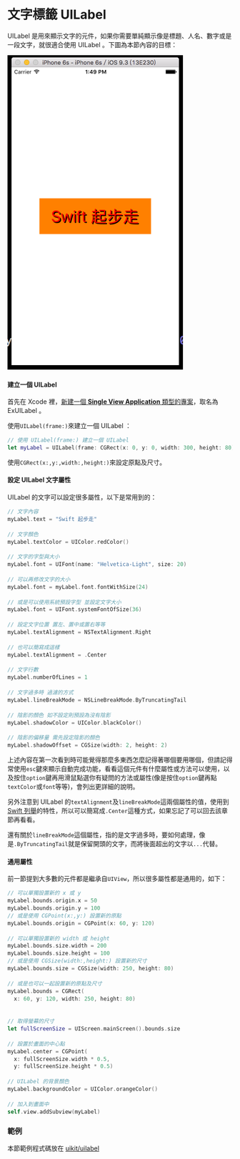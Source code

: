 # 文字標籤 UILabel

UILabel 是用來顯示文字的元件，如果你需要單純顯示像是標題、人名、數字或是一段文字，就很適合使用 UILabel 。下圖為本節內容的目標：

![uilabel01](../images/uikit/uilabel/uilabel01.png)

#### 建立一個 UILabel

首先在 Xcode 裡，[新建一個 **Single View Application** 類型的專案](../more/open_project.md#create_a_new_project)，取名為 ExUILabel 。

使用`UILabel(frame:)`來建立一個 UILabel ：

```swift
// 使用 UILabel(frame:) 建立一個 UILabel
let myLabel = UILabel(frame: CGRect(x: 0, y: 0, width: 300, height: 80))

```

使用`CGRect(x:,y:,width:,height:)`來設定原點及尺寸。

#### 設定 UILabel 文字屬性

UILabel 的文字可以設定很多屬性，以下是常用到的：

```swift
// 文字內容
myLabel.text = "Swift 起步走"

// 文字顏色
myLabel.textColor = UIColor.redColor()

// 文字的字型與大小
myLabel.font = UIFont(name: "Helvetica-Light", size: 20)

// 可以再修改文字的大小
myLabel.font = myLabel.font.fontWithSize(24)

// 或是可以使用系統預設字型 並設定文字大小
myLabel.font = UIFont.systemFontOfSize(36)

// 設定文字位置 置左、置中或置右等等
myLabel.textAlignment = NSTextAlignment.Right

// 也可以簡寫成這樣
myLabel.textAlignment = .Center

// 文字行數
myLabel.numberOfLines = 1

// 文字過多時 過濾的方式
myLabel.lineBreakMode = NSLineBreakMode.ByTruncatingTail

// 陰影的顏色 如不設定則預設為沒有陰影
myLabel.shadowColor = UIColor.blackColor()

// 陰影的偏移量 需先設定陰影的顏色
myLabel.shadowOffset = CGSize(width: 2, height: 2)

```

上述內容在第一次看到時可能覺得那麼多東西怎麼記得著哪個要用哪個，但請記得常使用`esc`鍵來顯示自動完成功能，看看這個元件有什麼屬性或方法可以使用，以及按住`option`鍵再用滑鼠點選你有疑問的方法或屬性(像是按住`option`鍵再點`textColor`或`font`等等)，會列出更詳細的說明。

另外注意到 UILabel 的`textAlignment`及`lineBreakMode`這兩個屬性的值，使用到 [Swift 列舉](../ch2/enumerations.md)的特性，所以可以簡寫成`.Center`這種方式，如果忘記了可以回去該章節再看看。

還有關於`lineBreakMode`這個屬性，指的是文字過多時，要如何處理，像是`.ByTruncatingTail`就是保留開頭的文字，而將後面超出的文字以`...`代替。

#### 通用屬性

前一節提到大多數的元件都是繼承自`UIView`，所以很多屬性都是通用的，如下：

```swift
// 可以單獨設置新的 x 或 y
myLabel.bounds.origin.x = 50
myLabel.bounds.origin.y = 100
// 或是使用 CGPoint(x:,y:) 設置新的原點
myLabel.bounds.origin = CGPoint(x: 60, y: 120)

// 可以單獨設置新的 width 或 height
myLabel.bounds.size.width = 200
myLabel.bounds.size.height = 100
// 或是使用 CGSize(width:,height:) 設置新的尺寸
myLabel.bounds.size = CGSize(width: 250, height: 80)

// 或是也可以一起設置新的原點及尺寸
myLabel.bounds = CGRect(
  x: 60, y: 120, width: 250, height: 80)


// 取得螢幕的尺寸
let fullScreenSize = UIScreen.mainScreen().bounds.size

// 設置於畫面的中心點
myLabel.center = CGPoint(
  x: fullScreenSize.width * 0.5,
  y: fullScreenSize.height * 0.5)

// UILabel 的背景顏色
myLabel.backgroundColor = UIColor.orangeColor()

// 加入到畫面中
self.view.addSubview(myLabel)

```


### 範例

本節範例程式碼放在 [uikit/uilabel](https://github.com/itisjoe/swiftgo_files/tree/master/uikit/uilabel)

